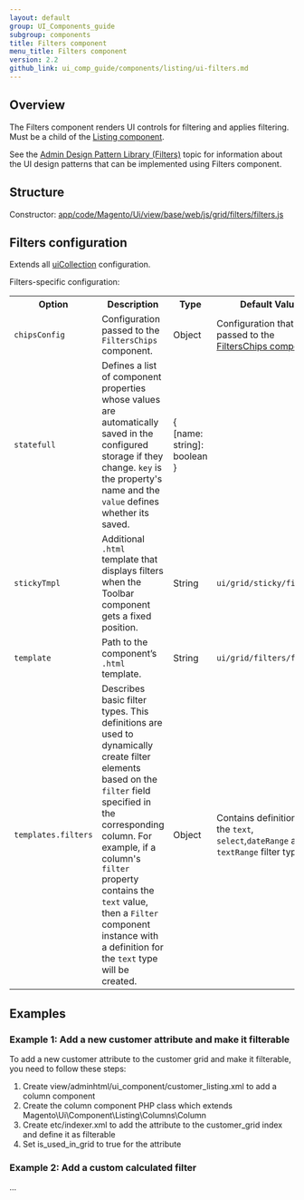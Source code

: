 ```yaml
---
layout: default
group: UI_Components_guide
subgroup: components
title: Filters component
menu_title: Filters component
version: 2.2
github_link: ui_comp_guide/components/listing/ui-filters.md
---
```


## Overview

The Filters component renders UI controls for filtering and applies filtering. Must be a child of the [Listing component]({{page.baseurl}}ui_comp_guide/components/ui-listing-grid.html).

See the [Admin Design Pattern Library (Filters)]({{page.baseurl}}pattern-library/filters/data-table-filters/filtering.html) topic for information about the UI design patterns that can be implemented using Filters component.

## Structure
Constructor: [app/code/Magento/Ui/view/base/web/js/grid/filters/filters.js]({{site.mage2200url}}app/code/Magento/Ui/view/base/web/js/grid/filters/filters.js)

## Filters configuration

Extends all [uiCollection]({{page.baseurl}}ui_comp_guide/concepts/ui_comp_uicollection_concept.html) configuration.

Filters-specific configuration:

<table>
  <tr>
    <th>Option</th>
    <th>Description</th>
    <th>Type</th>
    <th>Default Value</th>
  </tr>
  <tr>
    <td><code>chipsConfig</code></td>
    <td>Configuration passed to the <code>FiltersChips</code> component.</td>
    <td>Object</td>
    <td>Configuration that is passed to the <a href="{{page.baseurl}}ui_comp_guide/components/listing/ui-filtersсhips.html">FiltersChips component</a>.</td>
  </tr>
  <tr>
    <td><code>statefull</code></td>
    <td>Defines a list of component properties whose values are automatically saved in the configured storage if they change. <code>key</code> is the property's name and the <code>value</code> defines whether its saved.</td>
    <td>{<br>[name: string]: boolean<br>}</td>
    <td></td>
  </tr>
  <tr>
    <td><code>stickyTmpl</code></td>
    <td>Additional <code>.html</code> template that displays filters when the Toolbar component gets a fixed position.</td>
    <td>String</td>
    <td><code>ui/grid/sticky/filters</code></td>
  </tr>
  <tr>
    <td><code>template</code></td>
    <td>Path to the component’s <code>.html</code> template.</td>
    <td>String</td>
    <td><code>ui/grid/filters/filters</code></td>
  </tr>
  <tr>
    <td><code>templates.filters</code></td>
    <td>Describes basic filter types. This definitions are used to dynamically create filter elements based on the <code>filter</code> field specified in the corresponding column. For example, if a column's <code>filter</code> property contains the <code>text</code> value, then a <code>Filter</code> component instance with a definition for the <code>text</code> type will be created.</td>
    <td>Object</td>
    <td>Contains definitions of the <code>text</code>, <code>select</code>,<code>dateRange</code> and <code>textRange</code> filter types.</td>
  </tr>
</table>

## Examples
### Example 1: Add a new customer attribute and make it filterable

To add a new customer attribute to the customer grid and make it filterable, you need to follow these steps:

1. Сreate view/adminhtml/ui_component/customer_listing.xml to add a column component
2. Сreate the column component PHP class which extends Magento\Ui\Component\Listing\Columns\Column
3. Сreate etc/indexer.xml to add the attribute to the customer_grid index and define it as filterable
4. Set is_used_in_grid to true for the attribute

### Example 2: Add a custom calculated filter
...
